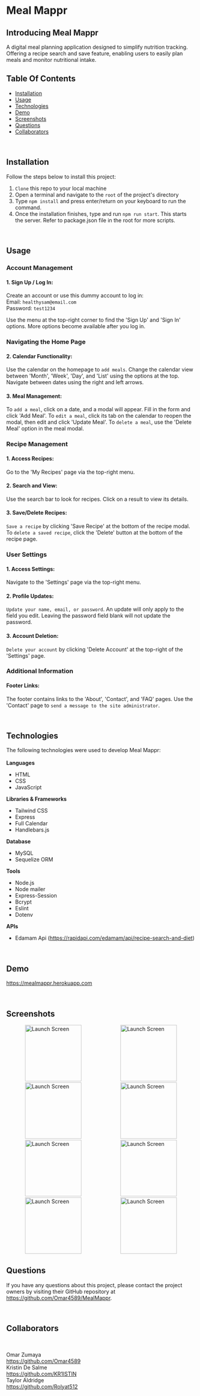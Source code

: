 # Meal Mappr

## Introducing Meal Mappr

A digital meal planning application designed to simplify nutrition tracking. Offering a recipe search and save feature, enabling users to easily plan meals and monitor nutritional intake.
<br>

## Table Of Contents

- [Installation](#installation)
- [Usage](#usage)
- [Technologies](#technologies)
- [Demo](#Demo)
- [Screenshots](#screenshots)
- [Questions](#questions)
- [Collaborators](#collaborators)

<br>

## Installation <a id="installation"></a>

Follow the steps below to install this project:

1. `Clone` this repo to your local machine
2. Open a terminal and navigate to the `root` of the project's directory
3. Type `npm install` and press enter/return on your keyboard to run the command.
4. Once the installation finishes, type and run `npm run start`. This starts the server. Refer to package.json file in the root for more scripts.

<br>

## Usage <a id="usage"></a>

### Account Management

#### 1. Sign Up / Log In:

Create an account or use this dummy account to log in:
<br>
Email: `healthysam@email.com`<br>
Password: `test1234`<br>

Use the menu at the top-right corner to find the 'Sign Up' and 'Sign In' options. More options become available after you log in.

### Navigating the Home Page

#### 2. Calendar Functionality:

Use the calendar on the homepage to `add meals`.
Change the calendar view between 'Month', 'Week', 'Day', and 'List' using the options at the top.
Navigate between dates using the right and left arrows.

#### 3. Meal Management:

To `add a meal`, click on a date, and a modal will appear.
Fill in the form and click 'Add Meal'.
To `edit a meal`, click its tab on the calendar to reopen the modal, then edit and click 'Update Meal'.
To `delete a meal`, use the 'Delete Meal' option in the meal modal.

### Recipe Management

#### 1. Access Recipes:

Go to the 'My Recipes' page via the top-right menu.

#### 2. Search and View:

Use the search bar to look for recipes.
Click on a result to view its details.

#### 3. Save/Delete Recipes:

`Save a recipe` by clicking 'Save Recipe' at the bottom of the recipe modal.
To `delete a saved recipe`, click the 'Delete' button at the bottom of the recipe page.

### User Settings

#### 1. Access Settings:

Navigate to the 'Settings' page via the top-right menu.

#### 2. Profile Updates:

`Update your name, email, or password`. An update will only apply to the field you edit.
Leaving the password field blank will not update the password.

#### 3. Account Deletion:

`Delete your account` by clicking 'Delete Account' at the top-right of the 'Settings' page.

### Additional Information

#### Footer Links:

The footer contains links to the 'About', 'Contact', and 'FAQ' pages.
Use the 'Contact' page to `send a message to the site administrator`.

<br>

## Technologies <a id="technologies"></a>

The following technologies were used to develop Meal Mappr:<br>
<br>
<strong>Languages</strong>

- HTML
- CSS
- JavaScript

<strong>Libraries & Frameworks</strong>

- Tailwind CSS
- Express
- Full Calendar
- Handlebars.js

<strong>Database</strong>

- MySQL
- Sequelize ORM

<strong>Tools</strong>

- Node.js
- Node mailer
- Express-Session
- Bcrypt
- Eslint
- Dotenv

<strong>APIs</strong>

- Edamam Api (https://rapidapi.com/edamam/api/recipe-search-and-diet)

<br>

## Demo <a id="Demo"></a>

https://mealmappr.herokuapp.com

<br>

## Screenshots <a id="screenshots"></a>

<img src="https://res.cloudinary.com/yardgems/image/upload/v1698091893/mealmapprScreenshots/hgyu9kpylpqrgftxrpja.png" alt="Launch Screen" width="150" hspace="50" /> <img src="https://res.cloudinary.com/yardgems/image/upload/v1698091892/mealmapprScreenshots/gqy8mfv6ecswtwczcokc.png" alt="Launch Screen" width="150" hspace="50" /> <img src="https://res.cloudinary.com/yardgems/image/upload/v1698091892/mealmapprScreenshots/s4lxo6hyeece6kdxrfx8.png" alt="Launch Screen" width="150" hspace="50" /> <img src="https://res.cloudinary.com/yardgems/image/upload/v1698091892/mealmapprScreenshots/nkfykznhbxv1dxjcpdjh.png" alt="Launch Screen" width="150" hspace="50" /> <img src="https://res.cloudinary.com/yardgems/image/upload/v1698091892/mealmapprScreenshots/gjdwmisf7mqp7lodiolq.png" alt="Launch Screen" width="150" hspace="50" /> <img src="https://res.cloudinary.com/yardgems/image/upload/v1698091892/mealmapprScreenshots/kpp3lby6prglzpxljb99.png" alt="Launch Screen" width="150" hspace="50" /> <img src="https://res.cloudinary.com/yardgems/image/upload/v1698091892/mealmapprScreenshots/bmrqzagzpliql8hasswz.png" alt="Launch Screen" width="150" hspace="50" /> <img src="https://res.cloudinary.com/yardgems/image/upload/v1698091892/mealmapprScreenshots/sl3je2qo2e3ks90zhete.png" alt="Launch Screen" width="150" hspace="50" />

## Questions <a id="questions"></a>

If you have any questions about this project, please contact the project owners by visiting their GitHub repository at https://github.com/Omar4589/MealMappr.

<br>
    
  
## Collaborators <a id="collaborators"></a>

<br>

Omar Zumaya <br>
https://github.com/Omar4589
<br>
Kristin De Salme<br>
https://github.com/KR1ISTIN
<br>
Taylor Aldridge <br>
https://github.com/Rolyat512
